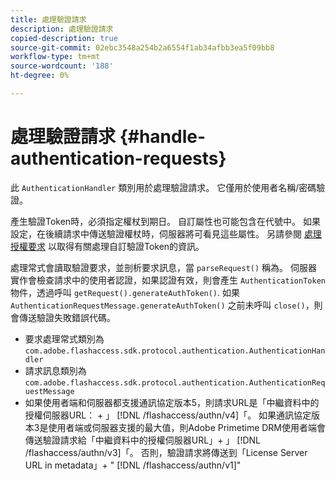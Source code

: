 ```yaml
---
title: 處理驗證請求
description: 處理驗證請求
copied-description: true
source-git-commit: 02ebc3548a254b2a6554f1ab34afbb3ea5f09bb8
workflow-type: tm+mt
source-wordcount: '188'
ht-degree: 0%

---
```


# 處理驗證請求 {#handle-authentication-requests}

此 `AuthenticationHandler` 類別用於處理驗證請求。 它僅用於使用者名稱/密碼驗證。

產生驗證Token時，必須指定權杖到期日。 自訂屬性也可能包含在代號中。 如果設定，在後續請求中傳送驗證權杖時，伺服器將可看見這些屬性。 另請參閱 [處理授權要求](../../protecting-content/implementing-the-license-server/handling-license-reqs/license-handling-classes.md) 以取得有關處理自訂驗證Token的資訊。

處理常式會讀取驗證要求，並剖析要求訊息，當 `parseRequest()` 稱為。 伺服器實作會檢查請求中的使用者認證，如果認證有效，則會產生 `AuthenticationToken` 物件，透過呼叫 `getRequest().generateAuthToken()`. 如果 `AuthenticationRequestMessage.generateAuthToken()` 之前未呼叫 `close()`，則會傳送驗證失敗錯誤代碼。

* 要求處理常式類別為 `com.adobe.flashaccess.sdk.protocol.authentication.AuthenticationHandler`
* 請求訊息類別為 `com.adobe.flashaccess.sdk.protocol.authentication.AuthenticationRequestMessage`
* 如果使用者端和伺服器都支援通訊協定版本5，則請求URL是「中繼資料中的授權伺服器URL： + 」 [!DNL /flashaccess/authn/v4]「。 如果通訊協定版本3是使用者端或伺服器支援的最大值，則Adobe Primetime DRM使用者端會傳送驗證請求給「中繼資料中的授權伺服器URL」+ 」 [!DNL /flashaccess/authn/v3]「。 否則，驗證請求將傳送到「License Server URL in metadata」+ &quot; [!DNL /flashaccess/authn/v1]&quot;
